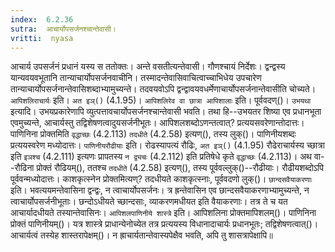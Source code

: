 ```yaml
---
index:  6.2.36
sutra:  आचार्योपसर्जनश्चान्तेवासी।
vritti:  nyasa
---
```


आचार्य उपसर्जनं प्रधानं यस्य स ततोक्तः। अन्ते वसतीत्यन्तेवासी। गौणश्चायं निर्देशः। द्वन्द्वस्य यान्यवयवभूतानि तान्याचार्योपसर्जनवाचीनि। तस्मादन्तेवासिवाचित्वाच्चाभिधेय उपचारेण तान्याचार्योपसर्जनान्तेवासिशब्दाभ्यामुच्यन्ते। तदवयवोऽपि द्वन्द्वावयवधर्मेणाचार्योपसर्जनान्तेवासीति चोच्यते। `आपिशलिराचार्यः` इति। `अत इञ्()` (4.1.95)। `आपिशलिरेव वा छात्रा आपिशालाः` इति। पूर्ववदण्()। `उभयथा` इत्यादि। उभयप्रकारेणापि व्युत्पत्तावचार्योपसर्जनश्चान्तेवासी भवति। तथा हि--उभयतर शिष्या एव प्रधानभूता एवमुच्यन्ते, आचार्यस्तु तद्विशेषणत्वादुयसर्जनीभूतः। आपिशलशब्दोऽणन्तत्वात्? प्रत्ययसवरेणान्तोदात्तः। पाणिनिना प्रोक्तमिति `वृद्धाच्छः` (4.2.113) `तदधीते` (4.2.58) इत्यण्(), तस्य लुक्()। पाणिनीयशब्दः प्रत्ययस्वरेण मध्योदात्तः। 
`पाणिनीयरौढीयाः` इति। रोढस्यापत्यं रौढिः, `अत इञ्()` (4.1.95) रौढेराचार्यस्य च्छात्रा इति `इञश्च` (4.2.111) इत्यणः प्रापतस्य `न द्व्यचः` (4.2.112) इति प्रतिषेधे कृते `वृद्धाच्छः` (4.2.113)। अथ वा--रौढिना प्रोक्तं रौढियम्(), ततश्च `तदधीते` (4.2.58) इत्यण्(), तस्य पूर्ववल्लुक्()--रौढीयाः। रौढीयशब्दोऽपि पूर्ववन्मध्योदात्तः। काशकृत्स्नेन प्रोक्तमित्यण्? तदधीयते काशकृत्स्नाः, पूर्ववदणो लुक्()। 
`छान्दसवैयाकरणाः` इति। भवत्ययमन्तेवासिना द्वन्द्वः, न त्वाचार्योपसर्जनः। त्र ह्रन्तेवासिन एव छान्दसवैयाकरणाभ्यामुच्यन्ते, न त्वाचार्योपसर्जनीभूताः। छन्दोऽधीयते च्छान्दसाः, व्याकरणमधीयत इति वैयाकरणाः। तत्र ते च यत आचार्यादधीयते तस्यान्तेवासिनः। `आपिशलपाणिनीये शास्त्रे` इति। आपिशलिना प्रोक्तमापिशलम्()। पाणिनिना प्रोक्तं पाणिनीयम्()। यत्र शास्त्रे प्राधान्येनोच्येत तत्र प्रत्ययस्य विधानादाचार्यः प्रधानभूतः; तद्विशेषणत्वात्()। आचार्यत्वं तस्येह शास्तरापेक्षम्()। न ह्राचार्यतान्तेवास्यपेक्षैव भवति, अपि तु शासत्रापेक्षापि॥
